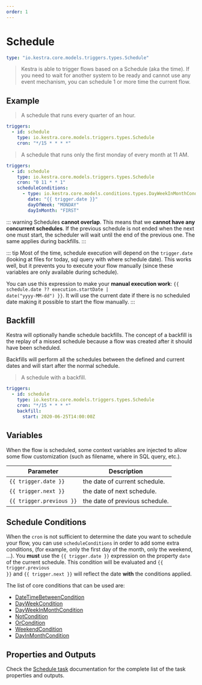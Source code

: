 ```yaml
---
order: 1
---
```


# Schedule

```yaml
type: "io.kestra.core.models.triggers.types.Schedule"
```

> Kestra is able to trigger flows based on a Schedule (aka the time). If you need to wait for another system to be ready and cannot use any event mechanism, you can schedule 1 or more time the current flow.

## Example

> A schedule that runs every quarter of an hour.

```yaml
triggers:
  - id: schedule
    type: io.kestra.core.models.triggers.types.Schedule
    cron: "*/15 * * * *"
```

> A schedule that runs only the first monday of every month at 11 AM.
>
```yaml
triggers:
  - id: schedule
    type: io.kestra.core.models.triggers.types.Schedule
    cron: "0 11 * * 1"
    scheduleConditions:
      - type: io.kestra.core.models.conditions.types.DayWeekInMonthCondition
        date: "{{ trigger.date }}"
        dayOfWeek: "MONDAY"
        dayInMonth: "FIRST"
```

::: warning
Schedules **cannot overlap**. This means that we **cannot have any concurrent schedules**. If the previous schedule is not ended when the next one must start, the scheduler will wait until the end of the previous one. The same applies during backfills.
:::

::: tip
Most of the time, schedule execution will depend on the `trigger.date` (looking at files for today, sql query with where schedule date). This works well, but it prevents you to execute your flow manually (since these variables are only available during schedule).

You can use this expression to make your **manual execution work**: <code v-pre>{{ schedule.date ?? execution.startDate | date("yyyy-MM-dd") }}</code>. It will use the current date if there is no scheduled date making it possible to start the flow manually.
:::


## Backfill
Kestra will optionally handle schedule backfills. The concept of a backfill is the replay of a missed schedule because a flow was created after it should have been scheduled.

Backfills will perform all the schedules between the defined and current dates and will start after the normal schedule.

> A schedule with a backfill.

```yaml
triggers:
  - id: schedule
    type: io.kestra.core.models.triggers.types.Schedule
    cron: "*/15 * * * *"
    backfill:
      start: 2020-06-25T14:00:00Z
```


## Variables
When the flow is scheduled, some context variables are injected to allow some flow customization (such as filename, where in SQL query, etc.).

| Parameter | Description |
| ---------- | ----------- |
|  <code v-pre>{{ trigger.date }}</code> | the date of current schedule.
|  <code v-pre>{{ trigger.next }}</code> | the date of next schedule.
|  <code v-pre>{{ trigger.previous }}</code> | the date of previous schedule.


## Schedule Conditions
When the `cron` is not sufficient to determine the date you want to schedule your flow, you can use `scheduleConditions` in order to add some extra conditions, (for example, only the first day of the month, only the weekend, ...).
You **must** use the <code v-pre>{{ trigger.date }}</code> expression  on the property `date` of the current schedule.
This condition will be evaluated and <code v-pre>{{ trigger.previous }}</code> and <code v-pre>{{ trigger.next }}</code> will reflect the date **with** the conditions applied.

The list of core conditions that can be used are:
 - [DateTimeBetweenCondition](/plugins/core/conditions/io.kestra.core.models.conditions.types.DateTimeBetweenCondition.html)
 - [DayWeekCondition](/plugins/core/conditions/io.kestra.core.models.conditions.types.DayWeekCondition.html)
 - [DayWeekInMonthCondition](/plugins/core/conditions/io.kestra.core.models.conditions.types.DayWeekInMonthCondition.html)
 - [NotCondition](/plugins/core/conditions/io.kestra.core.models.conditions.types.NotCondition.html)
 - [OrCondition](/plugins/core/conditions/io.kestra.core.models.conditions.types.OrCondition.html)
 - [WeekendCondition](/plugins/core/conditions/io.kestra.core.models.conditions.types.WeekendCondition.html)
 - [DayInMonthCondition](/plugins/core/conditions/io.kestra.core.models.conditions.types.DayInMonthCondition.html)


## Properties and Outputs

Check the [Schedule task](/plugins/core/triggers/io.kestra.core.models.triggers.types.Schedule.md) documentation for the complete list of the task properties and outputs.
